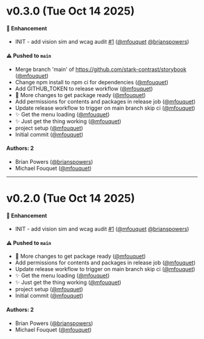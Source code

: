 # v0.3.0 (Tue Oct 14 2025)

#### 🚀 Enhancement

- INIT - add vision sim and wcag audit [#1](https://github.com/stark-contrast/storybook/pull/1) ([@mfouquet](https://github.com/mfouquet) [@brianspowers](https://github.com/brianspowers))

#### ⚠️ Pushed to `main`

- Merge branch 'main' of https://github.com/stark-contrast/storybook ([@mfouquet](https://github.com/mfouquet))
- Change npm install to npm ci for dependencies ([@mfouquet](https://github.com/mfouquet))
- Add GITHUB_TOKEN to release workflow ([@mfouquet](https://github.com/mfouquet))
- 🔨 More changes to get package ready ([@mfouquet](https://github.com/mfouquet))
- Add permissions for contents and packages in release job ([@mfouquet](https://github.com/mfouquet))
- Update release workflow to trigger on main branch skip ci ([@mfouquet](https://github.com/mfouquet))
- ✨ Get the menu loading ([@mfouquet](https://github.com/mfouquet))
- ✨ Just get the thing working ([@mfouquet](https://github.com/mfouquet))
- project setup ([@mfouquet](https://github.com/mfouquet))
- Initial commit ([@mfouquet](https://github.com/mfouquet))

#### Authors: 2

- Brian Powers ([@brianspowers](https://github.com/brianspowers))
- Michael Fouquet ([@mfouquet](https://github.com/mfouquet))

---

# v0.2.0 (Tue Oct 14 2025)

#### 🚀 Enhancement

- INIT - add vision sim and wcag audit [#1](https://github.com/stark-contrast/storybook/pull/1) ([@mfouquet](https://github.com/mfouquet) [@brianspowers](https://github.com/brianspowers))

#### ⚠️ Pushed to `main`

- 🔨 More changes to get package ready ([@mfouquet](https://github.com/mfouquet))
- Add permissions for contents and packages in release job ([@mfouquet](https://github.com/mfouquet))
- Update release workflow to trigger on main branch skip ci ([@mfouquet](https://github.com/mfouquet))
- ✨ Get the menu loading ([@mfouquet](https://github.com/mfouquet))
- ✨ Just get the thing working ([@mfouquet](https://github.com/mfouquet))
- project setup ([@mfouquet](https://github.com/mfouquet))
- Initial commit ([@mfouquet](https://github.com/mfouquet))

#### Authors: 2

- Brian Powers ([@brianspowers](https://github.com/brianspowers))
- Michael Fouquet ([@mfouquet](https://github.com/mfouquet))
